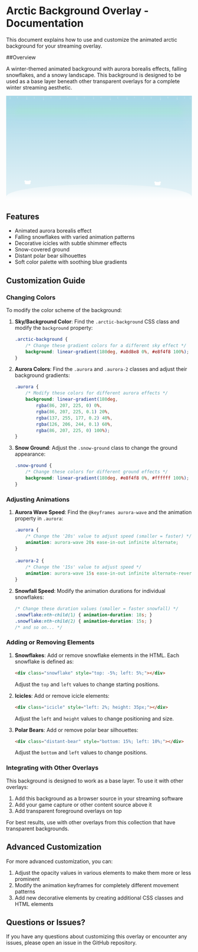 # Arctic Background Overlay - Documentation

This document explains how to use and customize the animated arctic background for your streaming overlay.

##Overview

A winter-themed animated background with aurora borealis effects, falling snowflakes, and a snowy landscape. This background is designed to be used as a base layer beneath other transparent overlays for a complete winter streaming aesthetic.

![Arctic Background Preview](../../../docs/screenshots/arctic-background.png)

## Features

- Animated aurora borealis effect
- Falling snowflakes with varied animation patterns
- Decorative icicles with subtle shimmer effects
- Snow-covered ground
- Distant polar bear silhouettes
- Soft color palette with soothing blue gradients

## Customization Guide

### Changing Colors

To modify the color scheme of the background:

1. **Sky/Background Color**: Find the `.arctic-background` CSS class and modify the `background` property:
   ```css
   .arctic-background {
       /* Change these gradient colors for a different sky effect */
       background: linear-gradient(180deg, #a8d8e8 0%, #e8f4f8 100%);
   }
   ```

2. **Aurora Colors**: Find the `.aurora` and `.aurora-2` classes and adjust their background gradients:
   ```css
   .aurora {
       /* Modify these colors for different aurora effects */
       background: linear-gradient(180deg, 
           rgba(86, 207, 225, 0) 0%, 
           rgba(86, 207, 225, 0.1) 20%, 
           rgba(137, 255, 177, 0.2) 40%, 
           rgba(126, 206, 244, 0.1) 60%, 
           rgba(86, 207, 225, 0) 100%);
   }
   ```

3. **Snow Ground**: Adjust the `.snow-ground` class to change the ground appearance:
   ```css
   .snow-ground {
       /* Change these colors for different ground effects */
       background: linear-gradient(180deg, #e8f4f8 0%, #ffffff 100%);
   }
   ```

### Adjusting Animations

1. **Aurora Wave Speed**: Find the `@keyframes aurora-wave` and the animation property in `.aurora`:
   ```css
   .aurora {
       /* Change the '20s' value to adjust speed (smaller = faster) */
       animation: aurora-wave 20s ease-in-out infinite alternate;
   }
   
   .aurora-2 {
       /* Change the '15s' value to adjust speed */
       animation: aurora-wave 15s ease-in-out infinite alternate-reverse;
   }
   ```

2. **Snowfall Speed**: Modify the animation durations for individual snowflakes:
   ```css
   /* Change these duration values (smaller = faster snowfall) */
   .snowflake:nth-child(1) { animation-duration: 18s; }
   .snowflake:nth-child(2) { animation-duration: 15s; }
   /* and so on... */
   ```

### Adding or Removing Elements

1. **Snowflakes**: Add or remove snowflake elements in the HTML. Each snowflake is defined as:
   ```html
   <div class="snowflake" style="top: -5%; left: 5%;"></div>
   ```
   Adjust the `top` and `left` values to change starting positions.

2. **Icicles**: Add or remove icicle elements:
   ```html
   <div class="icicle" style="left: 2%; height: 35px;"></div>
   ```
   Adjust the `left` and `height` values to change positioning and size.

3. **Polar Bears**: Add or remove polar bear silhouettes:
   ```html
   <div class="distant-bear" style="bottom: 15%; left: 10%;"></div>
   ```
   Adjust the `bottom` and `left` values to change positions.

### Integrating with Other Overlays

This background is designed to work as a base layer. To use it with other overlays:

1. Add this background as a browser source in your streaming software
2. Add your game capture or other content source above it
3. Add transparent foreground overlays on top

For best results, use with other overlays from this collection that have transparent backgrounds.

## Advanced Customization

For more advanced customization, you can:

1. Adjust the opacity values in various elements to make them more or less prominent
2. Modify the animation keyframes for completely different movement patterns
3. Add new decorative elements by creating additional CSS classes and HTML elements

## Questions or Issues?

If you have any questions about customizing this overlay or encounter any issues, please open an issue in the GitHub repository. 
